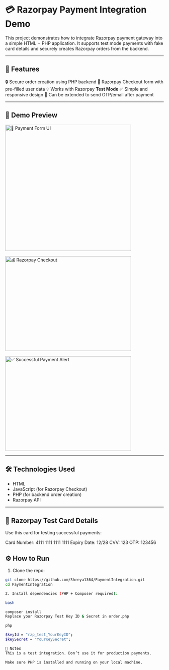 # 💳 Razorpay Payment Integration Demo

This project demonstrates how to integrate Razorpay payment gateway into a simple HTML + PHP application. It supports test mode payments with fake card details and securely creates Razorpay orders from the backend.

---

## 🚀 Features

🔒 Secure order creation using PHP backend
🧾 Razorpay Checkout form with pre-filled user data
💡 Works with Razorpay **Test Mode**
✅ Simple and responsive design
📩 Can be extended to send OTP/email after payment

---

## 📸 Demo Preview

<img src="https://github.com/user-attachments/assets/e802a931-8750-46cd-8813-0f636c86d057" alt="🧾 Payment Form UI" height="400" width="400"/>
<br><br>
<img src="https://github.com/user-attachments/assets/13c086cf-09e0-47a4-8933-8ebcc643f153" alt="💰 Razorpay Checkout" height="300" width="400"/>
<br><br>
<img src="https://github.com/user-attachments/assets/6e47ba38-ef9a-4979-815b-b4fba8952f86" alt="✅ Successful Payment Alert" height="300" width="400"/>

---

## 🛠️ Technologies Used

- HTML
- JavaScript (for Razorpay Checkout)
- PHP (for backend order creation)
- Razorpay API

---

## 🧪 Razorpay Test Card Details

Use this card for testing successful payments:

Card Number: 4111 1111 1111 1111
Expiry Date: 12/28
CVV: 123
OTP: 123456

## ⚙️ How to Run

1. Clone the repo:

```bash
git clone https://github.com/Shreya1364/PaymentIntegration.git
cd PaymentIntegration

2. Install dependencies (PHP + Composer required):

bash

composer install
Replace your Razorpay Test Key ID & Secret in order.php

php

$keyId = "rzp_test_YourKeyID";
$keySecret = "YourKeySecret";

📌 Notes
This is a test integration. Don’t use it for production payments.

Make sure PHP is installed and running on your local machine.

